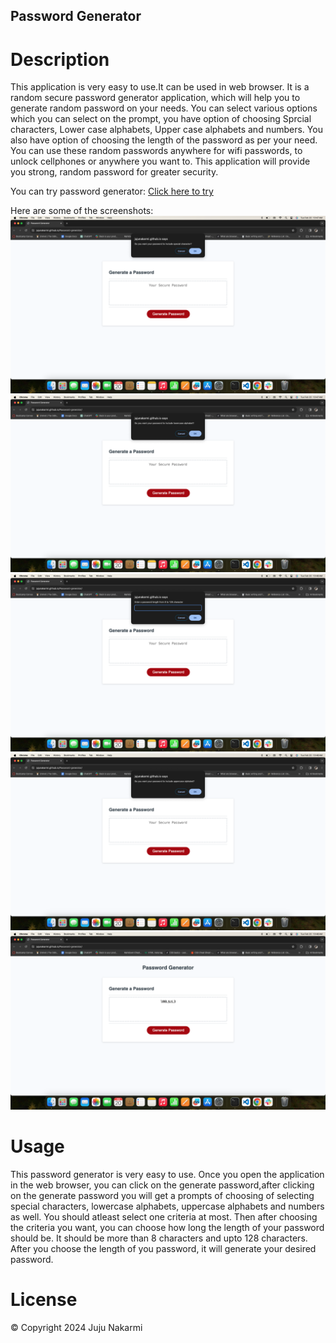 ## Password Generator

# Description
This application is very easy to use.It can be used in web browser. It is a random secure password generator application, which will help you to generate random password on your needs. You can select various options which you can select on the prompt, you have option of choosing Sprcial characters, Lower case alphabets, Upper case alphabets and numbers. You also have option of choosing the length of the password as per your need. You can use these random passwords anywhere for wifi passwords, to unlock cellphones or anywhere you want to. This application will provide you strong, random password  for greater security.

You can try password generator: [Click here to try](https://jujunakarmi.github.io/Password-generator/)

Here are some of the screenshots:
![First page of screenshot](images/Screenshot-1.png)
![Second page of screenshot](images/Screenshot-2.png)
![Third page of screenshot](images/Screenshot-3.png)
![Forth page of screenshot](images/Screenshot-4.png)
![Fifth page of screenshot](images/Screenshot-5.png)

# Usage

This password generator is very easy to use. Once you open the application in the web browser, you can click on the generate password,after clicking on the generate password you will get a prompts of choosing of selecting special characters, lowercase alphabets, uppercase alphabets and numbers as well. You should atleast select one criteria at most. Then after choosing  the criteria you want, you can choose how long the length of your password should be. It should be more than 8 characters and upto 128 characters. After you choose the length of you password, it will generate your desired password.

# License
&copy; Copyright 2024 Juju Nakarmi



